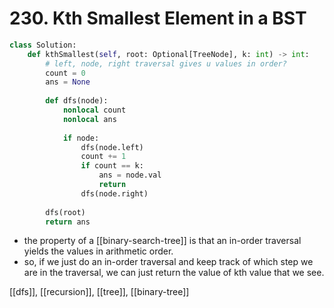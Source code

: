 # 230. Kth Smallest Element in a BST

```python
class Solution:
    def kthSmallest(self, root: Optional[TreeNode], k: int) -> int:
        # left, node, right traversal gives u values in order?
        count = 0
        ans = None
        
        def dfs(node):
            nonlocal count
            nonlocal ans
            
            if node:
                dfs(node.left)
                count += 1
                if count == k:
                    ans = node.val
                    return
                dfs(node.right)
                
        dfs(root)
        return ans
```

- the property of a [[binary-search-tree]] is that an in-order traversal yields the values in arithmetic order.
- so, if we just do an in-order traversal and keep track of which step we are in the traversal, we can just return the value of kth value that we see.

[[dfs]], [[recursion]], [[tree]], [[binary-tree]]